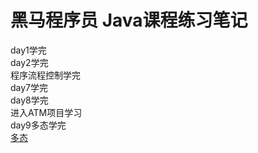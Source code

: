 # 黑马程序员 Java课程练习笔记
day1学完<br>
day2学完<br>
程序流程控制学完<br>
day7学完<br>
day8学完<br>
进入ATM项目学习<br>
day9多态学完<br>
[多态](https://www.bilibili.com/video/BV1gb42177hm?p=69)
 